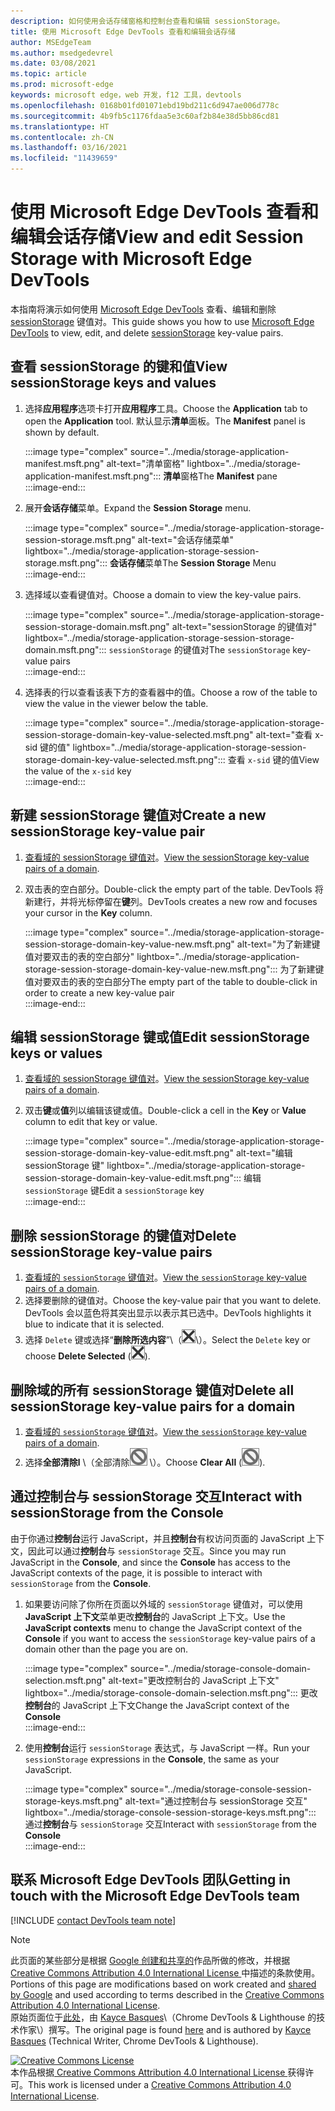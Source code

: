 ```yaml
---
description: 如何使用会话存储窗格和控制台查看和编辑 sessionStorage。
title: 使用 Microsoft Edge DevTools 查看和编辑会话存储
author: MSEdgeTeam
ms.author: msedgedevrel
ms.date: 03/08/2021
ms.topic: article
ms.prod: microsoft-edge
keywords: microsoft edge，web 开发，f12 工具，devtools
ms.openlocfilehash: 0168b01fd01071ebd19bd211c6d947ae006d778c
ms.sourcegitcommit: 4b9fb5c1176fdaa5e3c60af2b84e38d5bb86cd81
ms.translationtype: HT
ms.contentlocale: zh-CN
ms.lasthandoff: 03/16/2021
ms.locfileid: "11439659"
---
```

<!-- Copyright Kayce Basques 

   Licensed under the Apache License, Version 2.0 (the "License");
   you may not use this file except in compliance with the License.
   You may obtain a copy of the License at

       https://www.apache.org/licenses/LICENSE-2.0

   Unless required by applicable law or agreed to in writing, software
   distributed under the License is distributed on an "AS IS" BASIS,
   WITHOUT WARRANTIES OR CONDITIONS OF ANY KIND, either express or implied.
   See the License for the specific language governing permissions and
   limitations under the License.  -->

# <a name="view-and-edit-session-storage-with-microsoft-edge-devtools"></a><span data-ttu-id="27b44-104">使用 Microsoft Edge DevTools 查看和编辑会话存储</span><span class="sxs-lookup"><span data-stu-id="27b44-104">View and edit Session Storage with Microsoft Edge DevTools</span></span>  

<span data-ttu-id="27b44-105">本指南将演示如何使用 [Microsoft Edge DevTools][MicrosoftEdgeDevTools] 查看、编辑和删除 [sessionStorage][MDNSessionStorage] 键值对。</span><span class="sxs-lookup"><span data-stu-id="27b44-105">This guide shows you how to use [Microsoft Edge DevTools][MicrosoftEdgeDevTools] to view, edit, and delete [sessionStorage][MDNSessionStorage] key-value pairs.</span></span>  

## <a name="view-sessionstorage-keys-and-values"></a><span data-ttu-id="27b44-106">查看 sessionStorage 的键和值</span><span class="sxs-lookup"><span data-stu-id="27b44-106">View sessionStorage keys and values</span></span>  

1.  <span data-ttu-id="27b44-107">选择**应用程序**选项卡打开**应用程序**工具。</span><span class="sxs-lookup"><span data-stu-id="27b44-107">Choose the **Application** tab to open the **Application** tool.</span></span>  <span data-ttu-id="27b44-108">默认显示**清单**面板。</span><span class="sxs-lookup"><span data-stu-id="27b44-108">The **Manifest** panel is shown by default.</span></span>  
    
    :::image type="complex" source="../media/storage-application-manifest.msft.png" alt-text="清单窗格" lightbox="../media/storage-application-manifest.msft.png":::
       <span data-ttu-id="27b44-110">**清单**窗格</span><span class="sxs-lookup"><span data-stu-id="27b44-110">The **Manifest** pane</span></span>  
    :::image-end:::  
    
1.  <span data-ttu-id="27b44-111">展开**会话存储**菜单。</span><span class="sxs-lookup"><span data-stu-id="27b44-111">Expand the **Session Storage** menu.</span></span>  
    
    :::image type="complex" source="../media/storage-application-storage-session-storage.msft.png" alt-text="会话存储菜单" lightbox="../media/storage-application-storage-session-storage.msft.png":::
       <span data-ttu-id="27b44-113">**会话存储**菜单</span><span class="sxs-lookup"><span data-stu-id="27b44-113">The **Session Storage** Menu</span></span>  
    :::image-end:::  
    
1.  <span data-ttu-id="27b44-114">选择域以查看键值对。</span><span class="sxs-lookup"><span data-stu-id="27b44-114">Choose a domain to view the key-value pairs.</span></span>  
    
    :::image type="complex" source="../media/storage-application-storage-session-storage-domain.msft.png" alt-text="sessionStorage 的键值对" lightbox="../media/storage-application-storage-session-storage-domain.msft.png":::
       <span data-ttu-id="27b44-116">`sessionStorage` 的键值对</span><span class="sxs-lookup"><span data-stu-id="27b44-116">The `sessionStorage` key-value pairs</span></span>  
    :::image-end:::  
    
1.  <span data-ttu-id="27b44-117">选择表的行以查看该表下方的查看器中的值。</span><span class="sxs-lookup"><span data-stu-id="27b44-117">Choose a row of the table to view the value in the viewer below the table.</span></span>  
    
    :::image type="complex" source="../media/storage-application-storage-session-storage-domain-key-value-selected.msft.png" alt-text="查看 x-sid 键的值" lightbox="../media/storage-application-storage-session-storage-domain-key-value-selected.msft.png":::
       <span data-ttu-id="27b44-119">查看 `x-sid` 键的值</span><span class="sxs-lookup"><span data-stu-id="27b44-119">View the value of the `x-sid` key</span></span>  
    :::image-end:::  
    
## <a name="create-a-new-sessionstorage-key-value-pair"></a><span data-ttu-id="27b44-120">新建 sessionStorage 键值对</span><span class="sxs-lookup"><span data-stu-id="27b44-120">Create a new sessionStorage key-value pair</span></span>  

1.  <span data-ttu-id="27b44-121">[查看域的 sessionStorage 键值对](#view-sessionstorage-keys-and-values)。</span><span class="sxs-lookup"><span data-stu-id="27b44-121">[View the sessionStorage key-value pairs of a domain](#view-sessionstorage-keys-and-values).</span></span>  
1.  <span data-ttu-id="27b44-122">双击表的空白部分。</span><span class="sxs-lookup"><span data-stu-id="27b44-122">Double-click the empty part of the table.</span></span>  <span data-ttu-id="27b44-123">DevTools 将新建行，并将光标停留在**键**列。</span><span class="sxs-lookup"><span data-stu-id="27b44-123">DevTools creates a new row and focuses your cursor in the **Key** column.</span></span>  
    
    :::image type="complex" source="../media/storage-application-storage-session-storage-domain-key-value-new.msft.png" alt-text="为了新建键值对要双击的表的空白部分" lightbox="../media/storage-application-storage-session-storage-domain-key-value-new.msft.png":::
       <span data-ttu-id="27b44-125">为了新建键值对要双击的表的空白部分</span><span class="sxs-lookup"><span data-stu-id="27b44-125">The empty part of the table to double-click in order to create a new key-value pair</span></span>  
    :::image-end:::  
    
## <a name="edit-sessionstorage-keys-or-values"></a><span data-ttu-id="27b44-126">编辑 sessionStorage 键或值</span><span class="sxs-lookup"><span data-stu-id="27b44-126">Edit sessionStorage keys or values</span></span>  

1.  <span data-ttu-id="27b44-127">[查看域的 sessionStorage 键值对](#view-sessionstorage-keys-and-values)。</span><span class="sxs-lookup"><span data-stu-id="27b44-127">[View the sessionStorage key-value pairs of a domain](#view-sessionstorage-keys-and-values).</span></span>  
1.  <span data-ttu-id="27b44-128">双击**键**或**值**列以编辑该键或值。</span><span class="sxs-lookup"><span data-stu-id="27b44-128">Double-click a cell in the **Key** or **Value** column to edit that key or value.</span></span>  
    
    :::image type="complex" source="../media/storage-application-storage-session-storage-domain-key-value-edit.msft.png" alt-text="编辑 sessionStorage 键" lightbox="../media/storage-application-storage-session-storage-domain-key-value-edit.msft.png":::
       <span data-ttu-id="27b44-130">编辑 `sessionStorage` 键</span><span class="sxs-lookup"><span data-stu-id="27b44-130">Edit a `sessionStorage` key</span></span>  
    :::image-end:::  
    
## <a name="delete-sessionstorage-key-value-pairs"></a><span data-ttu-id="27b44-131">删除 sessionStorage 的键值对</span><span class="sxs-lookup"><span data-stu-id="27b44-131">Delete sessionStorage key-value pairs</span></span>  

1.  <span data-ttu-id="27b44-132">[查看域的 `sessionStorage` 键值对](#view-sessionstorage-keys-and-values)。</span><span class="sxs-lookup"><span data-stu-id="27b44-132">[View the `sessionStorage` key-value pairs of a domain](#view-sessionstorage-keys-and-values).</span></span>  
1.  <span data-ttu-id="27b44-133">选择要删除的键值对。</span><span class="sxs-lookup"><span data-stu-id="27b44-133">Choose the key-value pair that you want to delete.</span></span>  <span data-ttu-id="27b44-134">DevTools 会以蓝色将其突出显示以表示其已选中。</span><span class="sxs-lookup"><span data-stu-id="27b44-134">DevTools highlights it blue to indicate that it is selected.</span></span>  
1.  <span data-ttu-id="27b44-135">选择 `Delete` 键或选择“**删除所选内容**”\（![删除所选内容](../media/delete-icon.msft.png)\）。</span><span class="sxs-lookup"><span data-stu-id="27b44-135">Select the `Delete` key or choose **Delete Selected** \(![Delete Selected](../media/delete-icon.msft.png)\).</span></span>  
    
## <a name="delete-all-sessionstorage-key-value-pairs-for-a-domain"></a><span data-ttu-id="27b44-136">删除域的所有 sessionStorage 键值对</span><span class="sxs-lookup"><span data-stu-id="27b44-136">Delete all sessionStorage key-value pairs for a domain</span></span>  

1.  <span data-ttu-id="27b44-137">[查看域的 `sessionStorage` 键值对](#view-sessionstorage-keys-and-values)。</span><span class="sxs-lookup"><span data-stu-id="27b44-137">[View the `sessionStorage` key-value pairs of a domain](#view-sessionstorage-keys-and-values).</span></span>  
1.  <span data-ttu-id="27b44-138">选择**全部清除l** \（全部清除![ ](../media/clear-icon.msft.png) \）。</span><span class="sxs-lookup"><span data-stu-id="27b44-138">Choose **Clear All** \(![Clear All](../media/clear-icon.msft.png)\).</span></span>  
    
## <a name="interact-with-sessionstorage-from-the-console"></a><span data-ttu-id="27b44-139">通过控制台与 sessionStorage 交互</span><span class="sxs-lookup"><span data-stu-id="27b44-139">Interact with sessionStorage from the Console</span></span>  

<span data-ttu-id="27b44-140">由于你通过**控制台**运行 JavaScript，并且**控制台**有权访问页面的 JavaScript 上下文，因此可以通过**控制台**与 `sessionStorage` 交互。</span><span class="sxs-lookup"><span data-stu-id="27b44-140">Since you may run JavaScript in the **Console**, and since the **Console** has access to the JavaScript contexts of the page, it is possible to interact with `sessionStorage` from the **Console**.</span></span>  

1.  <span data-ttu-id="27b44-141">如果要访问除了你所在页面以外域的 `sessionStorage` 键值对，可以使用 **JavaScript 上下文**菜单更改**控制台**的 JavaScript 上下文。</span><span class="sxs-lookup"><span data-stu-id="27b44-141">Use the **JavaScript contexts** menu to change the JavaScript context of the **Console** if you want to access the `sessionStorage` key-value pairs of a domain other than the page you are on.</span></span>  
    
    :::image type="complex" source="../media/storage-console-domain-selection.msft.png" alt-text="更改控制台的 JavaScript 上下文" lightbox="../media/storage-console-domain-selection.msft.png":::
       <span data-ttu-id="27b44-143">更改**控制台**的 JavaScript 上下文</span><span class="sxs-lookup"><span data-stu-id="27b44-143">Change the JavaScript context of the **Console**</span></span>  
    :::image-end:::  
    
1.  <span data-ttu-id="27b44-144">使用**控制台**运行 `sessionStorage` 表达式，与 JavaScript 一样。</span><span class="sxs-lookup"><span data-stu-id="27b44-144">Run your `sessionStorage` expressions in the **Console**, the same as your JavaScript.</span></span>  
    
    :::image type="complex" source="../media/storage-console-session-storage-keys.msft.png" alt-text="通过控制台与 sessionStorage 交互" lightbox="../media/storage-console-session-storage-keys.msft.png":::
       <span data-ttu-id="27b44-146">通过**控制台**与 `sessionStorage` 交互</span><span class="sxs-lookup"><span data-stu-id="27b44-146">Interact with `sessionStorage` from the **Console**</span></span>  
    :::image-end:::  
    
## <a name="getting-in-touch-with-the-microsoft-edge-devtools-team"></a><span data-ttu-id="27b44-147">联系 Microsoft Edge DevTools 团队</span><span class="sxs-lookup"><span data-stu-id="27b44-147">Getting in touch with the Microsoft Edge DevTools team</span></span>  

[!INCLUDE [contact DevTools team note](../includes/contact-devtools-team-note.md)]  

<!-- links -->  

[MicrosoftEdgeDevTools]: ../../devtools-guide-chromium/index.md "Microsoft Edge (Chromium) 开发人员工具 | Microsoft Docs"  

[MDNSessionStorage]: https://developer.mozilla.org/docs/Web/API/Window/sessionStorage "Window.sessionStorage | MDN"  

> [!NOTE]
> <span data-ttu-id="27b44-150">此页面的某些部分是根据 [Google 创建和共享的][GoogleSitePolicies]作品所做的修改，并根据[ Creative Commons Attribution 4.0 International License ][CCA4IL]中描述的条款使用。</span><span class="sxs-lookup"><span data-stu-id="27b44-150">Portions of this page are modifications based on work created and [shared by Google][GoogleSitePolicies] and used according to terms described in the [Creative Commons Attribution 4.0 International License][CCA4IL].</span></span>  
> <span data-ttu-id="27b44-151">原始页面位于[此处](https://developers.google.com/web/tools/chrome-devtools/storage/sessionstorage)，由 [Kayce Basques][KayceBasques]\（Chrome DevTools \& Lighthouse 的技术作家\）撰写。</span><span class="sxs-lookup"><span data-stu-id="27b44-151">The original page is found [here](https://developers.google.com/web/tools/chrome-devtools/storage/sessionstorage) and is authored by [Kayce Basques][KayceBasques] \(Technical Writer, Chrome DevTools \& Lighthouse\).</span></span>  

[![Creative Commons License][CCby4Image]][CCA4IL]  
<span data-ttu-id="27b44-153">本作品根据[ Creative Commons Attribution 4.0 International License ][CCA4IL]获得许可。</span><span class="sxs-lookup"><span data-stu-id="27b44-153">This work is licensed under a [Creative Commons Attribution 4.0 International License][CCA4IL].</span></span>  

[CCA4IL]: https://creativecommons.org/licenses/by/4.0  
[CCby4Image]: https://i.creativecommons.org/l/by/4.0/88x31.png  
[GoogleSitePolicies]: https://developers.google.com/terms/site-policies  
[KayceBasques]: https://developers.google.com/web/resources/contributors/kaycebasques  
